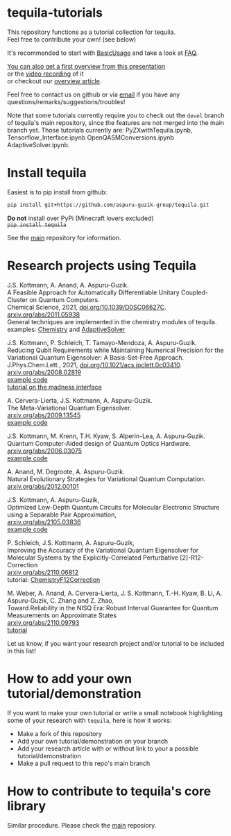 # tequila-tutorials
This repository functions as a tutorial collection for tequila.  
Feel free to contribute your own! (see below)  

It's recommended to start with [BasicUsage](BasicUsage.ipynb) and take a look at [FAQ](FAQ.ipynb).


[You can also get a first overview from this presentation](/docs/tequila.pdf)  
or the [video recording](https://www.youtube.com/watch?v=hUdf0P2fW2E) of it  
or checkout our [overview article](https://arxiv.org/abs/2011.03057).  

Feel free to contact us on github or via [email](mailto:jakob.kottmann@utoronto.ca) if you have any questions/remarks/suggestions/troubles!

Note that some tutorials currently require you to check out the `devel` branch of tequila's main repository, since the features are not merged into the main branch yet. Those tutorials currently are: PyZXwithTequila.ipynb, Tensorflow_Interface.ipynb OpenQASMConversions.ipynb AdaptiveSolver.ipynb.


# Install tequila
Easiest is to pip install from github:  
```bash
pip install git+https://github.com/aspuru-guzik-group/tequila.git
```
**Do not** install over PyPi (Minecraft lovers excluded)  
<strike>`pip install tequila`</strike>

See the [main](https://github.com/aspuru-guzik-group/tequila) repository for information.

# Research projects using Tequila
J.S. Kottmann, A. Anand, A. Aspuru-Guzik.  
A Feasible Approach for Automatically Differentiable Unitary Coupled-Cluster on Quantum Computers.  
Chemical Science, 2021, [doi.org/10.1039/D0SC06627C](https://doi.org/10.1039/D0SC06627C).  
[arxiv.org/abs/2011.05938](https://arxiv.org/abs/2011.05938)  
General techniques are implemented in the chemistry modules of tequila.  
examples: [Chemistry](Chemistry.ipynb) and [AdaptiveSolver](AdaptiveSolver.ipynb)  

J.S. Kottmann, P. Schleich, T. Tamayo-Mendoza, A. Aspuru-Guzik.  
Reducing Qubit Requirements while Maintaining Numerical Precision for the Variational Quantum Eigensolver: A Basis-Set-Free Approach.  
J.Phys.Chem.Lett., 2021, [doi.org/10.1021/acs.jpclett.0c03410](https://doi.org/10.1021/acs.jpclett.0c03410).  
[arxiv.org/abs/2008.02819](https://arxiv.org/abs/2008.02819)  
[example code](https://github.com/aspuru-guzik-group/tequila-tutorials/blob/main/ChemistryBasisSetFreeVQE.ipynb)  
[tutorial on the madness interface](https://github.com/aspuru-guzik-group/tequila-tutorials/blob/main/ChemistryMadnessInterface.ipynb)  

A. Cervera-Lierta, J.S. Kottmann, A. Aspuru-Guzik.  
The Meta-Variational Quantum Eigensolver.  
[arxiv.org/abs/2009.13545](https://arxiv.org/abs/2009.13545)  
[example code](https://github.com/aspuru-guzik-group/Meta-VQE)    

J.S. Kottmann, M. Krenn, T.H. Kyaw, S. Alperin-Lea, A. Aspuru-Guzik.  
Quantum Computer-Aided design of Quantum Optics Hardware.  
[arxiv.org/abs/2006.03075](https://arxiv.org/abs/2006.03075)  
[example code](https://github.com/kottmanj/Photonic)  

A. Anand, M. Degroote, A. Aspuru-Guzik.  
Natural Evolutionary Strategies for Variational Quantum Computation.  
[arxiv.org/abs/2012.00101](https://arxiv.org/abs/2012.00101)  

J.S. Kottmann, A. Aspuru-Guzik,  
Optimized Low-Depth Quantum Circuits for Molecular Electronic Structure using a Separable Pair Approximation,  
[arxiv.org/abs/2105.03836](https://arxiv.org/abs/2105.03836)  
[example code](https://github.com/aspuru-guzik-group/tequila-tutorials/blob/main/ChemistrySeparablePairAnsatz.ipynb)    

P. Schleich, J.S. Kottmann, A. Aspuru-Guzik,  
Improving the Accuracy of the Variational Quantum Eigensolver for Molecular Systems by the Explicitly-Correlated Perturbative [2]-R12-Correction  
[arxiv.org/abs/2110.06812](https://arxiv.org/abs/2110.06812)  
tutorial: [ChemistryF12Correction](ChemistryF12Correction.ipynb)  

M. Weber, A. Anand, A. Cervera-Lierta, J. S. Kottmann, T.-H. Kyaw, B. Li, A. Aspuru-Guzik, C. Zhang and Z. Zhao,  
Toward Reliability in the NISQ Era: Robust Interval Guarantee for Quantum Measurements on Approximate States  
[arxiv.org/abs/2110.09793](https://arxiv.org/abs/2110.09793)  
[tutorial](https://github.com/aspuru-guzik-group/tequila-tutorials/blob/main/robustness_tutorial.ipynb)  

Let us know, if you want your research project and/or tutorial to be included in this list!

# How to add your own tutorial/demonstration  
If you want to make your own tutorial or write a small notebook highlighting some of your research with `tequila`, here is how it works:  
- Make a fork of this repository
- Add your own tutorial/demonstration on your branch
- Add your research article with or without link to your a possible tutorial/demonstration
- Make a pull request to this repo's main branch

# How to contribute to tequila's core library
Similar procedure. Please check the [main](https://github.com/aspuru-guzik-group/tequila) reposiory. 



